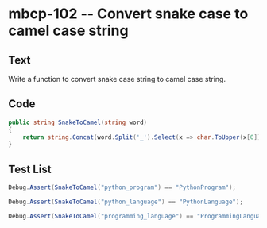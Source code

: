 # mbcp-102 -- Convert snake case to camel case string

## Text

Write a function to convert snake case string to camel case string.

## Code

```csharp
public string SnakeToCamel(string word)
{
    return string.Concat(word.Split('_').Select(x => char.ToUpper(x[0]) + x.Substring(1)));
}
```

## Test List

```csharp
Debug.Assert(SnakeToCamel("python_program") == "PythonProgram");
```

```csharp
Debug.Assert(SnakeToCamel("python_language") == "PythonLanguage");
```

```csharp
Debug.Assert(SnakeToCamel("programming_language") == "ProgrammingLanguage");
```
